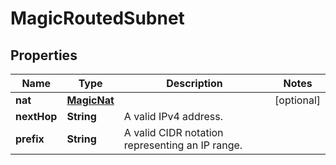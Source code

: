 

# MagicRoutedSubnet


## Properties

| Name | Type | Description | Notes |
|------------ | ------------- | ------------- | -------------|
|**nat** | [**MagicNat**](MagicNat.md) |  |  [optional] |
|**nextHop** | **String** | A valid IPv4 address. |  |
|**prefix** | **String** | A valid CIDR notation representing an IP range. |  |



